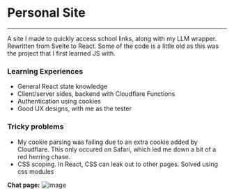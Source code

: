 # Personal Site

---

A site I made to quickly access school links, along with my LLM wrapper. 
Rewritten from Svelte to React. Some of the code is a little old as this was the project that I first learned JS with.

### Learning Experiences
- General React state knowledge
- Client/server sides, backend with Cloudflare Functions
- Authentication using cookies
- Good UX designs, with me as the tester


### Tricky problems
- My cookie parsing was failing due to an extra cookie added by Cloudflare. This only occured on Safari, which led me down a bit of a red herring chase.
- CSS scoping. In React, CSS can leak out to other pages. Solved using css modules


**Chat page:**
![image](https://github.com/user-attachments/assets/549f732d-abf8-44ea-a179-178022b4f5f5)
